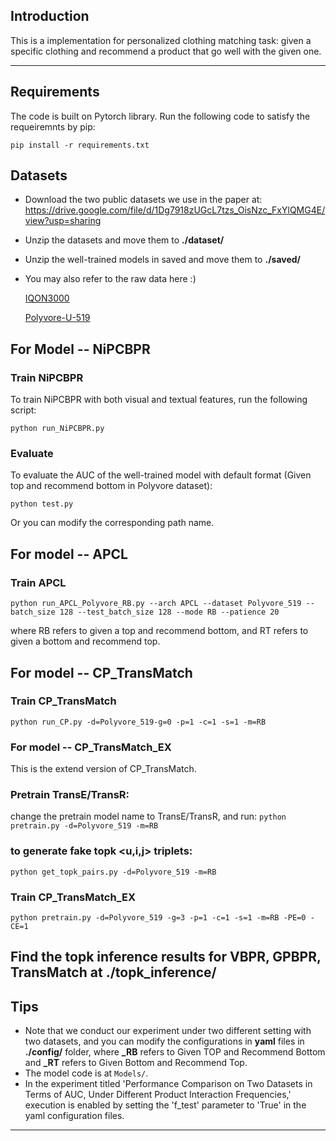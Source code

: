<!-- # NiPC-BPR -->
<!-- <img src = "logo.png"> -->

## Introduction
This is a implementation for personalized clothing matching task: given a specific clothing and recommend a product that go well with the given one.
<!-- our paper **Recommendation of Mix-and-Match Clothing by Modeling Indirect Personal Compatibility**, accepted by **ICMR'23**.<br/> [Paper](https://dl.acm.org/doi/abs/10.1145/3591106.3592224)  -->
***

<!-- > **Abstract:** Fashion recommendation considers both product similarity and compatibility, and has drawn increasing research interest. It is a challenging task because it often needs to use information from different sources, such as visual content or textual descriptions for the prediction of user preferences. In terms of complementary recommendation, existing approaches were dedicated to modeling either product compatibility or users’ personalization in a direct and decoupled manner, yet overlooked additional relations hidden within historical user-product interactions. In this paper, we propose a Normalized indirect Personal Compatibility modeling scheme based on Bayesian Personalized Ranking (NiPC-BPR) for mix-and-match clothing recommendations. We exploit direct and indirect personalization and compatibility relations from the user and product interactions, and effectively integrate various multi-modal data. Extensive experimental results on two benchmark datasets show that our method outperforms other methods by large margins. -->

<!-- <img src="https://d3i71xaburhd42.cloudfront.net/d0a6ad4f433422d4547775cbf5b1121362951f87/250px/3-Figure2-1.png"> -->
<!-- <img src = "framework.png"> -->


## Requirements
The code is built on Pytorch library. Run the following code to satisfy the requeiremnts by pip:

`pip install -r requirements.txt`


## Datasets
- Download the two public datasets we use in the paper at:
  https://drive.google.com/file/d/1Dg7918zUGcL7tzs_OisNzc_FxYlQMG4E/view?usp=sharing

- Unzip the datasets and move them to **./dataset/**

- Unzip the well-trained models in saved and move them to **./saved/**

- You may also refer to the raw data here :)

  [IQON3000](https://drive.google.com/file/d/1sTfUoNPid9zG_MgV--lWZTBP1XZpmcK8/view)

  [Polyvore-U-519](https://stduestceducn-my.sharepoint.com/personal/zhilu_std_uestc_edu_cn/_layouts/15/onedrive.aspx?id=%2Fpersonal%2Fzhilu%5Fstd%5Fuestc%5Fedu%5Fcn%2FDocuments%2Fpolyvore&ga=1)


## For Model -- NiPCBPR
### Train NiPCBPR
To train NiPCBPR with both visual and textual features, run the following script:

`python run_NiPCBPR.py`

### Evaluate
To evaluate the AUC of the well-trained model with default format (Given top and recommend bottom in Polyvore dataset):

`python test.py`

Or you can modify the corresponding path name.

## For model -- APCL
### Train APCL
`python run_APCL_Polyvore_RB.py --arch APCL --dataset Polyvore_519 --batch_size 128 --test_batch_size 128 --mode RB --patience 20`

where RB refers to given a top and recommend bottom, and RT refers to given a bottom and recommend top.

## For model -- CP_TransMatch
### Train CP_TransMatch
`python run_CP.py -d=Polyvore_519-g=0 -p=1 -c=1 -s=1 -m=RB`

### For model -- CP_TransMatch_EX
This is the extend version of CP_TransMatch.

### Pretrain TransE/TransR: 
change the pretrain model name to TransE/TransR, and run:
`python pretrain.py -d=Polyvore_519 -m=RB`

### to generate fake topk <u,i,j> triplets:
`python get_topk_pairs.py -d=Polyvore_519 -m=RB`

### Train CP_TransMatch_EX
`python pretrain.py -d=Polyvore_519 -g=3 -p=1 -c=1 -s=1 -m=RB -PE=0 -CE=1`

## Find the topk inference results for VBPR, GPBPR, TransMatch at **./topk_inference/**

## Tips
- Note that we conduct our experiment under two different setting with two datasets, and you can modify the configurations in **yaml** files in **./config/** folder, where **_RB** refers to Given TOP and Recommend Bottom and **_RT** refers to Given Bottom and Recommend Top.
- The model code is at `Models/`.
- In the experiment titled 'Performance Comparison on Two Datasets in Terms of AUC, Under Different Product Interaction Frequencies,' execution is enabled by setting the 'f_test' parameter to 'True' in the yaml configuration files. 

***
<!-- 
## Citation
If you find our work helpful, please kindly cite our research paper:
```
@inproceedings{liao2023recommendation,
  title={Recommendation of Mix-and-Match Clothing by Modeling Indirect Personal Compatibility},
  author={Liao, Shuiying and Ding, Yujuan and Mok, PY},
  booktitle={Proceedings of the 2023 ACM International Conference on Multimedia Retrieval},
  pages={560--564},
  year={2023}
}
``` -->

 
